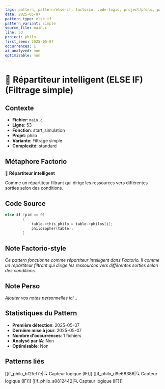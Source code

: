 ```yaml
---
tags: pattern, pattern/else-if, factorio, code-logic, project/philo, pattern/variant/simple
date: 2025-05-07
pattern_type: else if
pattern_variant: simple
source_file: main.c
line: 53
project: philo
first_seen: 2025-05-07
occurrences: 1
ai_analyzed: non
optimizable: non
---
```


# 🔄 Répartiteur intelligent (ELSE IF) (Filtrage simple)

## Contexte
- **Fichier**: `main.c`
- **Ligne**: 53
- **Fonction**: start_simulation
- **Projet**: philo
- **Variante**: Filtrage simple
- **Complexité**: standard

## Métaphore Factorio
🔄 **Répartiteur intelligent**

Comme un répartiteur filtrant qui dirige les ressources vers différentes sorties selon des conditions.

## Code Source
```c
else if (pid == 0)
		{
			table->this_philo = table->philos[i];
			philosopher(table);
		}
```

## Note Factorio-style
*Ce pattern fonctionne comme répartiteur intelligent dans Factorio. Il comme un répartiteur filtrant qui dirige les ressources vers différentes sorties selon des conditions.*

## Note Perso
*Ajouter vos notes personnelles ici...*

## Statistiques du Pattern
- **Première détection**: 2025-05-07
- **Dernière mise à jour**: 2025-05-07
- **Nombre d'occurrences**: 1 fichiers
- **Analysé par IA**: Non
- **Optimisable**: Non

## Patterns liés
[[if_philo_bf2fef7e|🔍 Capteur logique (IF)]]
[[if_philo_d9e68386|🔍 Capteur logique (IF)]]
[[if_philo_a0812442|🔍 Capteur logique (IF)]]
